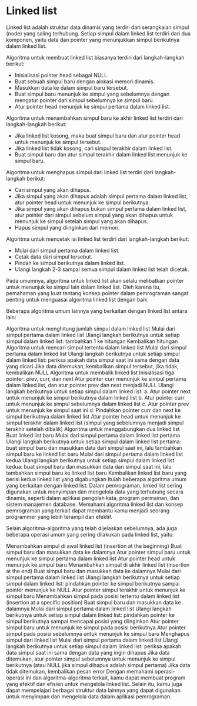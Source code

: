 # Linked list

Linked list adalah struktur data dinamis yang terdiri dari serangkaian simpul (node) yang saling terhubung. Setiap simpul dalam linked list terdiri dari dua komponen, yaitu data dan pointer yang menunjukkan simpul berikutnya dalam linked list.

Algoritma untuk membuat linked list biasanya terdiri dari langkah-langkah berikut:
* Inisialisasi pointer head sebagai NULL.
* Buat sebuah simpul baru dengan alokasi memori dinamis.
* Masukkan data ke dalam simpul baru tersebut.
* Buat simpul baru menunjuk ke simpul yang sebelumnya dengan mengatur pointer dari simpul sebelumnya ke simpul baru.
* Atur pointer head menunjuk ke simpul pertama dalam linked list.

Algoritma untuk menambahkan simpul baru ke akhir linked list terdiri dari langkah-langkah berikut:
* Jika linked list kosong, maka buat simpul baru dan atur pointer head untuk menunjuk ke simpul tersebut.
* Jika linked list tidak kosong, cari simpul terakhir dalam linked list.
* Buat simpul baru dan atur simpul terakhir dalam linked list menunjuk ke simpul baru.

Algoritma untuk menghapus simpul dari linked list terdiri dari langkah-langkah berikut:
* Cari simpul yang akan dihapus.
* Jika simpul yang akan dihapus adalah simpul pertama dalam linked list, atur pointer head untuk menunjuk ke simpul berikutnya.
* Jika simpul yang akan dihapus bukan simpul pertama dalam linked list, atur pointer dari simpul sebelum simpul yang akan dihapus untuk menunjuk ke simpul setelah simpul yang akan dihapus.
* Hapus simpul yang diinginkan dari memori.

Algoritma untuk mencetak isi linked list terdiri dari langkah-langkah berikut:
* Mulai dari simpul pertama dalam linked list.
* Cetak data dari simpul tersebut.
* Pindah ke simpul berikutnya dalam linked list.
* Ulangi langkah 2-3 sampai semua simpul dalam linked list telah dicetak.

Pada umumnya, algoritma untuk linked list akan selalu melibatkan pointer untuk menunjuk ke simpul lain dalam linked list. Oleh karena itu, pemahaman yang kuat tentang konsep pointer dalam pemrograman sangat penting untuk menguasai algoritma linked list dengan baik.

Beberapa algoritma umum lainnya yang berkaitan dengan linked list antara lain:

Algoritma untuk menghitung jumlah simpul dalam linked list
Mulai dari simpul pertama dalam linked list
Ulangi langkah berikutnya untuk setiap simpul dalam linked list: tambahkan 1 ke hitungan
Kembalikan hitungan
Algoritma untuk mencari simpul tertentu dalam linked list
Mulai dari simpul pertama dalam linked list
Ulangi langkah berikutnya untuk setiap simpul dalam linked list: periksa apakah data simpul saat ini sama dengan data yang dicari
Jika data ditemukan, kembalikan simpul tersebut, jika tidak, kembalikan NULL
Algoritma untuk membalik linked list
Inisialisasi tiga pointer: prev, curr, dan next
Atur pointer curr menunjuk ke simpul pertama dalam linked list, dan atur pointer prev dan next menjadi NULL
Ulangi langkah berikutnya untuk setiap simpul dalam linked list:
a. Atur pointer next untuk menunjuk ke simpul berikutnya dalam linked list
b. Atur pointer curr untuk menunjuk ke simpul sebelumnya dalam linked list
c. Atur pointer prev untuk menunjuk ke simpul saat ini
d. Pindahkan pointer curr dan next ke simpul berikutnya dalam linked list
Atur pointer head untuk menunjuk ke simpul terakhir dalam linked list (simpul yang sebelumnya menjadi simpul terakhir setelah dibalik)
Algoritma untuk menggabungkan dua linked list
Buat linked list baru
Mulai dari simpul pertama dalam linked list pertama
Ulangi langkah berikutnya untuk setiap simpul dalam linked list pertama: buat simpul baru dan masukkan data dari simpul saat ini, lalu tambahkan simpul baru ke linked list baru
Mulai dari simpul pertama dalam linked list kedua
Ulangi langkah berikutnya untuk setiap simpul dalam linked list kedua: buat simpul baru dan masukkan data dari simpul saat ini, lalu tambahkan simpul baru ke linked list baru
Kembalikan linked list baru yang berisi kedua linked list yang digabungkan
Itulah beberapa algoritma umum yang berkaitan dengan linked list. Dalam pemrograman, linked list sering digunakan untuk menyimpan dan mengelola data yang terhubung secara dinamis, seperti dalam aplikasi pengolah kata, program permainan, dan sistem manajemen database. Memahami algoritma linked list dan konsep pemrograman yang terkait dapat membantu kamu menjadi seorang programmer yang lebih terampil dan efektif.

Selain algoritma-algoritma yang telah dijelaskan sebelumnya, ada juga beberapa operasi umum yang sering dilakukan pada linked list, yaitu:

Menambahkan simpul di awal linked list (insertion at the beginning)
Buat simpul baru dan masukkan data ke dalamnya
Atur pointer simpul baru untuk menunjuk ke simpul pertama dalam linked list
Atur pointer head untuk menunjuk ke simpul baru
Menambahkan simpul di akhir linked list (insertion at the end)
Buat simpul baru dan masukkan data ke dalamnya
Mulai dari simpul pertama dalam linked list
Ulangi langkah berikutnya untuk setiap simpul dalam linked list: pindahkan pointer ke simpul berikutnya sampai pointer menunjuk ke NULL
Atur pointer simpul terakhir untuk menunjuk ke simpul baru
Menambahkan simpul pada posisi tertentu dalam linked list (insertion at a specific position)
Buat simpul baru dan masukkan data ke dalamnya
Mulai dari simpul pertama dalam linked list
Ulangi langkah berikutnya untuk setiap simpul dalam linked list: pindahkan pointer ke simpul berikutnya sampai mencapai posisi yang diinginkan
Atur pointer simpul baru untuk menunjuk ke simpul pada posisi berikutnya
Atur pointer simpul pada posisi sebelumnya untuk menunjuk ke simpul baru
Menghapus simpul dari linked list
Mulai dari simpul pertama dalam linked list
Ulangi langkah berikutnya untuk setiap simpul dalam linked list: periksa apakah data simpul saat ini sama dengan data yang ingin dihapus
Jika data ditemukan, atur pointer simpul sebelumnya untuk menunjuk ke simpul berikutnya (atau NULL jika simpul dihapus adalah simpul pertama)
Jika data tidak ditemukan, kembalikan pesan error
Dengan memahami operasi-operasi ini dan algoritma-algoritma terkait, kamu dapat membuat program yang efektif dan efisien untuk mengelola linked list. Selain itu, kamu juga dapat mempelajari berbagai struktur data lainnya yang dapat digunakan untuk menyimpan dan mengelola data dalam aplikasi pemrograman.